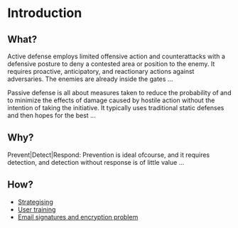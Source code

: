 # Introduction

## What?

Active defense employs limited offensive action and counterattacks with a defensive posture to deny a contested area or position to the enemy. It requires proactive, anticipatory, and reactionary actions against adversaries. The enemies are already inside the gates ... 

Passive defense is all about measures taken to reduce the probability of and to minimize the effects of damage caused by hostile action without the intention of taking the initiative. It typically uses traditional static defenses and then hopes for the best ...

## Why?

Prevent|Detect|Respond: Prevention is ideal ofcourse, and it requires detection, and detection without response is of little value ...

## How?

* [Strategising](strategy.md)
* [User training](training.md)
* [Email signatures and encryption problem](problem.md)




